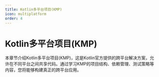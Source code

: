 ```yaml
---
title: Kotlin多平台项目(KMP)
icon: multiplatform
order: 4
---
```


# Kotlin多平台项目(KMP)

本章节介绍Kotlin多平台项目(KMP)，这是Kotlin官方提供的跨平台解决方案，允许在不同平台之间共享代码。通过学习KMP的项目结构、依赖管理、测试策略等内容，您将能够构建真正的跨平台应用。
